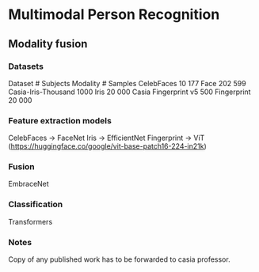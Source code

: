 # Multimodal Person Recognition


## Modality fusion 

### Datasets
Dataset # Subjects Modality # Samples
CelebFaces 10 177 Face 202 599
Casia-Iris-Thousand 1000 Iris 20 000
Casia Fingerprint v5 500 Fingerprint 20 000


### Feature extraction models

CelebFaces -> FaceNet
Iris -> EfficientNet
Fingerprint -> ViT
(https://huggingface.co/google/vit-base-patch16-224-in21k)

### Fusion
EmbraceNet

### Classification
Transformers



### Notes
Copy of any published work has to be forwarded to casia professor.

